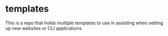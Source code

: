 # templates
This is a repo that holds multiple templates to use in assisting when setting up new websites or CLI applications.

